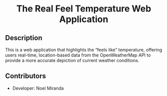 <h1 style="text-align: center;">The Real Feel Temperature Web Application</h1>

## Description

This is a web application that highlights the “feels like” temperature, offering users real-time, 
location-based data from the OpenWeatherMap API to provide a more accurate depiction of 
current weather conditions.

## Contributors

- Developer: Noel Miranda


